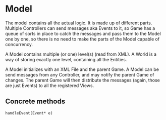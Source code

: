 
# Model

The model contains all the actual logic. It is made up of different parts. Multiple Controllers can send messages aka Events to it, so Game has a queue of sorts in place to catch the messages and pass them to the Model one by one, so there is no need to make the parts of the Model capable of concurrency.

A Model contains multiple (or one) level(s) (read from XML). A World is a way of storing exactly one level, containing all the Entities.

A Model initializes with an XML File and the parent Game. A Model can be send messages from any Controller, and may notify the parent Game of changes. The parent Game will then distribute the messages (again, those are just Events) to all the registered Views.

## Concrete methods

	handleEvent(Event* e)
	
	
